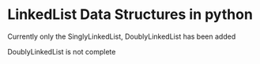 # LinkedList Data Structures in python

Currently only the SinglyLinkedList, DoublyLinkedList has been added

DoublyLinkedList is not complete
